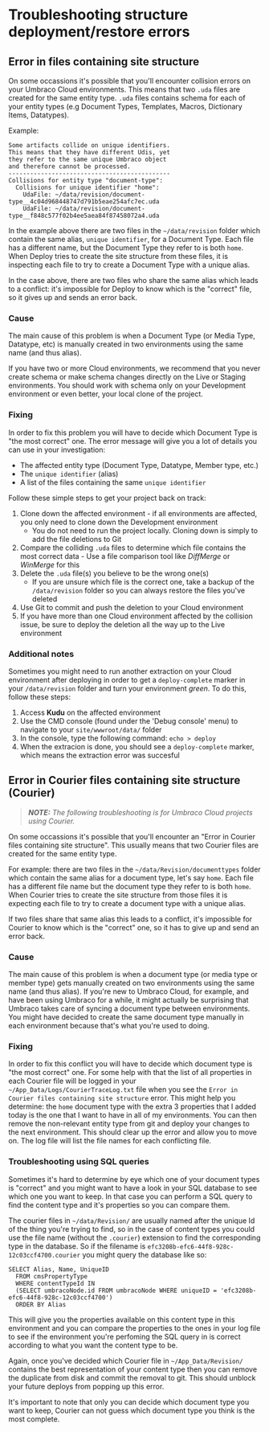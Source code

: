 # Troubleshooting structure deployment/restore errors

## Error in files containing site structure

On some occassions it's possible that you'll encounter collision errors on your Umbraco Cloud environments. This means that two `.uda` files are created for the same entity type. `.uda` files contains schema for each of your entity types (e.g Document Types, Templates, Macros, Dictionary Items, Datatypes).

Example:

    Some artifacts collide on unique identifiers.
    This means that they have different Udis, yet
    they refer to the same unique Umbraco object
    and therefore cannot be processed.
    ---------------------------------------------
    Collisions for entity type "document-type": 
      Collisions for unique identifier "home":
        UdaFile: ~/data/revision/document-type__4c04d968448747d791b5eae254afc7ec.uda
        UdaFile: ~/data/revision/document-type__f848c577f02b4ee5aea84f87458072a4.uda


In the example above there are two files in the `~/data/revision` folder which contain the same alias, `unique identifier`, for a Document Type. Each file has a different name, but the Document Type they refer to is both `home`. When Deploy tries to create the site structure from these files, it is inspecting each file to try to create a Document Type with a unique alias.

In the case above, there are two files who share the same alias which leads to a conflict: it's impossible for Deploy to know which is the "correct" file, so it gives up and sends an error back.

### Cause

The main cause of this problem is when a Document Type (or Media Type, Datatype, etc) is manually created in two environments using the same name (and thus alias). 

If you have two or more Cloud environments, we recommend that you never create schema or make schema changes directly on the Live or Staging environments. You should work with schema only on your Development environment or even better, your local clone of the project.

### Fixing

In order to fix this problem you will have to decide which Document Type is "the most correct" one. The error message will give you a lot of details you can use in your investigation:
  * The affected entity type (Document Type, Datatype, Member type, etc.)
  * The `unique identifier` (alias)
  * A list of the files containing the same `unique identifier`

Follow these simple steps to get your project back on track:

1. Clone down the affected environment - if all environments are affected, you only need to clone down the Development environment
    * You do not need to run the project locally. Cloning down is simply to add the file deletions to Git
2. Compare the colliding `.uda` files to determine which file contains the most correct data - Use a file comparison tool like *DiffMerge* or *WinMerge* for this
3. Delete the `.uda` file(s) you believe to be the wrong one(s)
    * If you are unsure which file is the correct one, take a backup of the `/data/revision` folder so you can always restore the files you've deleted
4. Use Git to commit and push the deletion to your Cloud environment
5. If you have more than one Cloud environment affected by the collision issue, be sure to deploy the deletion all the way up to the Live environment

### Additional notes

Sometimes you might need to run another extraction on your Cloud environment after deploying in order to get a `deploy-complete` marker in your `/data/revision` folder and turn your environment *green*. To do this, follow these steps:

1. Access **Kudu** on the affected environment
2. Use the CMD console (found under the 'Debug console' menu) to navigate to your `site/wwwroot/data/` folder
3. In the console, type the following command: `echo > deploy`
4. When the extracion is done, you should see a `deploy-complete` marker, which means the extraction error was succesful


## Error in Courier files containing site structure (Courier)

> ***NOTE:** The following troubleshooting is for Umbraco Cloud projects using Courier.*

On some occassions it's possible that you'll encounter an "Error in Courier files containing site structure". This usually means that two Courier files are created for the same entity type.  

For example: there are two files in the `~/data/Revision/documenttypes` folder which contain the same alias for a document type, let's say `home`. Each file has a different file name but the document type they refer to is both `home`. When Courier tries to create the site structure from those files it is expecting each file to try to create a document type with a unique alias.

If two files share that same alias this leads to a conflict, it's impossible for Courier to know which is the "correct" one, so it has to give up and send an error back.

### Cause

The main cause of this problem is when a document type (or media type or member type) gets manually created on two environments using the same name (and thus alias). If you're new to Umbraco Cloud, for example, and have been using Umbraco for a while, it might actually be surprising that Umbraco takes care of syncing a document type between environments. You might have decided to create the same document type manually in each environment because that's what you're used to doing. 

### Fixing

In order to fix this conflict you will have to decide which document type is "the most correct" one. For some help with that the list of all properties in each Courier file will be logged in your `~/App_Data/Logs/CourierTraceLog.txt` file when you see the `Error in Courier files containing site structure` error. This might help you determine: the `home` document type with the extra 3 properties that I added today is the one that I want to have in all of my environments. You can then remove the non-relevant entity type from git and deploy your changes to the next environment. This should clear up the error and allow you to move on. The log file will list the file names for each conflicting file. 

### Troubleshooting using SQL queries

Sometimes it's hard to determine by eye which one of your document types is "correct" and you might want to have a look in your SQL database to see which one you want to keep. In that case you can perform a SQL query to find the content type and it's properties so you can compare them.

The courier files in `~/data/Revision/` are usually named after the unique Id of the thing you're trying to find, so in the case of content types you could use the file name (without the `.courier`) extension to find the corresponding type in the database. So if the filename is `efc3208b-efc6-44f8-928c-12c03ccf4700.courier` you might query the database like so:

    SELECT Alias, Name, UniqueID
      FROM cmsPropertyType
      WHERE contentTypeId IN 
      (SELECT umbracoNode.id FROM umbracoNode WHERE uniqueID = 'efc3208b-efc6-44f8-928c-12c03ccf4700')
      ORDER BY Alias

This will give you the properties available on this content type in this environment and you can compare the properties to the ones in your log file to see if the environment you're perfoming the SQL query in is correct according to what you want the content type to be.

Again, once you've decided which Courier file in `~/App_Data/Revision/` contains the best representation of your content type then you can remove the duplicate from disk and commit the removal to git. This should unblock your future deploys from popping up this error.

It's important to note that only you can decide which document type you want to keep, Courier can not guess which document type you think is the most complete.
